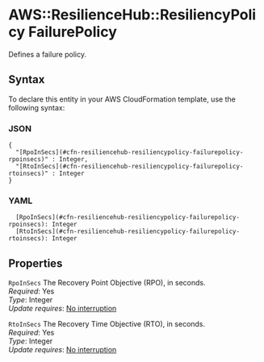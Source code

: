 # AWS::ResilienceHub::ResiliencyPolicy FailurePolicy<a name="aws-properties-resiliencehub-resiliencypolicy-failurepolicy"></a>

Defines a failure policy\.

## Syntax<a name="aws-properties-resiliencehub-resiliencypolicy-failurepolicy-syntax"></a>

To declare this entity in your AWS CloudFormation template, use the following syntax:

### JSON<a name="aws-properties-resiliencehub-resiliencypolicy-failurepolicy-syntax.json"></a>

```
{
  "[RpoInSecs](#cfn-resiliencehub-resiliencypolicy-failurepolicy-rpoinsecs)" : Integer,
  "[RtoInSecs](#cfn-resiliencehub-resiliencypolicy-failurepolicy-rtoinsecs)" : Integer
}
```

### YAML<a name="aws-properties-resiliencehub-resiliencypolicy-failurepolicy-syntax.yaml"></a>

```
  [RpoInSecs](#cfn-resiliencehub-resiliencypolicy-failurepolicy-rpoinsecs): Integer
  [RtoInSecs](#cfn-resiliencehub-resiliencypolicy-failurepolicy-rtoinsecs): Integer
```

## Properties<a name="aws-properties-resiliencehub-resiliencypolicy-failurepolicy-properties"></a>

`RpoInSecs` <a name="cfn-resiliencehub-resiliencypolicy-failurepolicy-rpoinsecs"></a>
The Recovery Point Objective \(RPO\), in seconds\.  
_Required_: Yes  
_Type_: Integer  
_Update requires_: [No interruption](https://docs.aws.amazon.com/AWSCloudFormation/latest/UserGuide/using-cfn-updating-stacks-update-behaviors.html#update-no-interrupt)

`RtoInSecs` <a name="cfn-resiliencehub-resiliencypolicy-failurepolicy-rtoinsecs"></a>
The Recovery Time Objective \(RTO\), in seconds\.  
_Required_: Yes  
_Type_: Integer  
_Update requires_: [No interruption](https://docs.aws.amazon.com/AWSCloudFormation/latest/UserGuide/using-cfn-updating-stacks-update-behaviors.html#update-no-interrupt)
